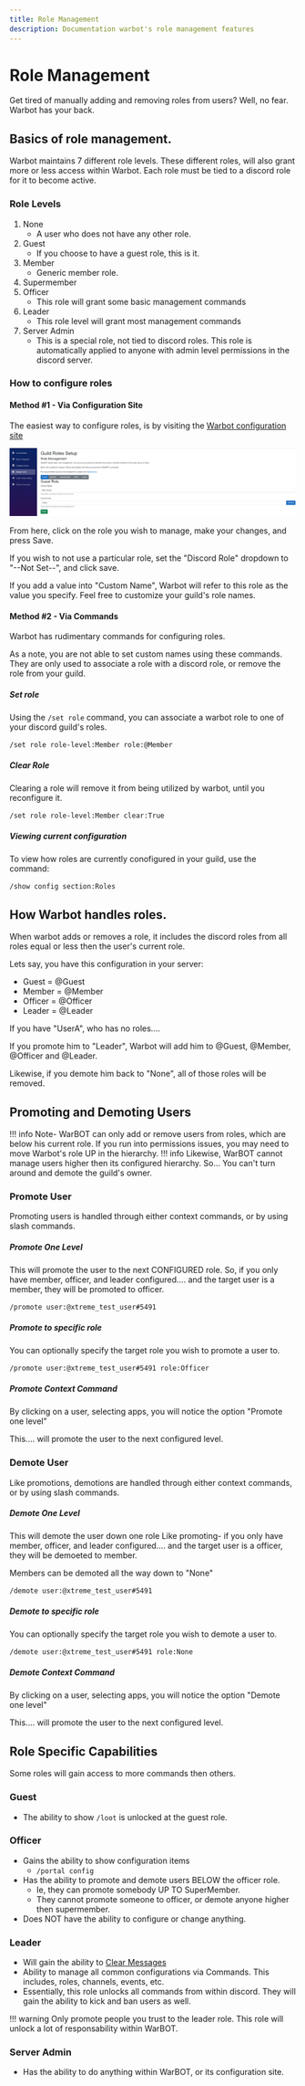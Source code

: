 ```yaml
---
title: Role Management
description: Documentation warbot's role management features
---
```


# Role Management

Get tired of manually adding and removing roles from users? Well, no fear. Warbot has your back.

## Basics of role management.

Warbot maintains 7 different role levels. These different roles, will also grant more or less access within Warbot. Each role must be tied to a discord role for it to become active.

### Role Levels
1. None 
    * A user who does not have any other role.
2. Guest
    * If you choose to have a guest role, this is it.
3. Member
    * Generic member role.
4. Supermember
5. Officer
    * This role will grant some basic management commands
6. Leader
    * This role level will grant most management commands
7. Server Admin
    * This is a special role, not tied to discord roles. This role is automatically applied to anyone with admin level permissions in the discord server.

### How to configure roles

#### Method #1 - Via Configuration Site

The easiest way to configure roles, is by visiting the [Warbot configuration site](https://warbot.dev/Config/Roles)

![Role Management GUI](./../Assets/Role%20Management.png)

From here, click on the role you wish to manage, make your changes, and press Save.

If you wish to not use a particular role, set the "Discord Role" dropdown to "--Not Set--", and click save.

If you add a value into "Custom Name", Warbot will refer to this role as the value you specify. Feel free to customize your guild's role names.

#### Method #2 - Via Commands

Warbot has rudimentary commands for configuring roles. 

As a note, you are not able to set custom names using these commands. They are only used to associate a role with a discord role, or remove the role from your guild.

##### Set role

Using the `/set role` command, you can associate a warbot role to one of your discord guild's roles.

    /set role role-level:Member role:@Member

##### Clear Role

Clearing a role will remove it from being utilized by warbot, until you reconfigure it.

    /set role role-level:Member clear:True

##### Viewing current configuration

To view how roles are currently conofigured in your guild, use the command:

    /show config section:Roles

## How Warbot handles roles.

When warbot adds or removes a role, it includes the discord roles from all roles equal or less then the user's current role.

Lets say, you have this configuration in your server:

* Guest = @Guest
* Member = @Member
* Officer = @Officer
* Leader = @Leader

If you have "UserA", who has no roles.... 

If you promote him to "Leader", Warbot will add him to @Guest, @Member, @Officer and @Leader.

Likewise, if you demote him back to "None", all of those roles will be removed.

## Promoting and Demoting Users

!!! info
    Note- WarBOT can only add or remove users from roles, which are below his current role. If you run into permissions issues, you may need to move Warbot's role UP in the hierarchy.
!!! info
    Likewise, WarBOT cannot manage users higher then its configured hierarchy. So... You can't turn around and demote the guild's owner.

### Promote User

Promoting users is handled through either context commands, or by using slash commands.

##### Promote One Level

This will promote the user to the next CONFIGURED role. So, if you only have member, officer, and leader configured.... and the target user is a member, they will be promoted to officer.

    /promote user:@xtreme_test_user#5491 

##### Promote to specific role

You can optionally specify the target role you wish to promote a user to.

    /promote user:@xtreme_test_user#5491 role:Officer 

##### Promote Context Command

By clicking on a user, selecting apps, you will notice the option "Promote one level"

This.... will promote the user to the next configured level.

### Demote User

Like promotions, demotions are handled through either context commands, or by using slash commands.

##### Demote One Level

This will demote the user down one role Like promoting- if you only have member, officer, and leader configured.... and the target user is a officer, they will be demoeted to member.

Members can be demoted all the way down to "None"

    /demote user:@xtreme_test_user#5491 

##### Demote to specific role

You can optionally specify the target role you wish to demote a user to.

    /demote user:@xtreme_test_user#5491 role:None 

##### Demote Context Command

By clicking on a user, selecting apps, you will notice the option "Demote one level"

This.... will promote the user to the next configured level.

## Role Specific Capabilities

Some roles will gain access to more commands then others.

### Guest
* The ability to show `/loot` is unlocked at the guest role.

### Officer
* Gains the ability to show configuration items
    * `/portal config`
* Has the ability to promote and demote users BELOW the officer role.
    * Ie, they can promote somebody UP TO SuperMember.
    * They cannot promote someone to officer, or demote anyone higher then supermember.
* Does NOT have the ability to configure or change anything.

### Leader
* Will gain the ability to [Clear Messages](./../Features/ClearMessages.md)
* Ability to manage all common configurations via Commands. This includes, roles, channels, events, etc.
* Essentially, this role unlocks all commands from within discord. They will gain the ability to kick and ban users as well.

!!! warning
    Only promote people you trust to the leader role. This role will unlock a lot of responsability within WarBOT.
    
### Server Admin
* Has the ability to do anything within WarBOT, or its configuration site.
